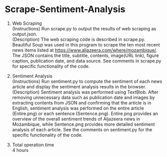# Scrape-Sentiment-Analysis

1. Web Scraping  
(Instructions)
Run scrape.py to output the results of web scraping as output.json.  
(Description)
The web scraping code is described in scrape.py. Beautiful Soup was used in this program to scrape the ten most recent news items listed at https://www.aljazeera.com/where/mozambique/. The JSON contains the title, subtitle, contents, image(URL link), figure caption, publication date, and data source. See comments in scrape.py for specific functionality of the code.  

2. Sentiment Analysis  
(Instructions)
Run sentiment.py to compute the sentiment of each news article and display the sentiment analysis results in the browser.  
(Description)
Sentiment analysis was performed using TextBlob.
After removing unnecessary data such as publication date and images by extracting contents from JSON and confirming that the article is in English, sentiment analysis was performed on the entire article (Entire.png) or each sentence (Sentence.png).
Entire.png provides an overview of the overall sentiment trends of Aljazeera news in Mozambique, while Sentence.png provides more detailed sentiment analysis of each article.
See the comments on sentiment.py for the specific functionality of the code.  

3. Total operation time  
4 hours
